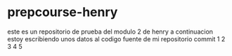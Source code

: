 # prepcourse-henry
este es un repositorio de prueba del modulo 2 de henry
a continuacion estoy escribiendo unos datos al codigo fuente de mi repositorio commit
1
2
3
4
5